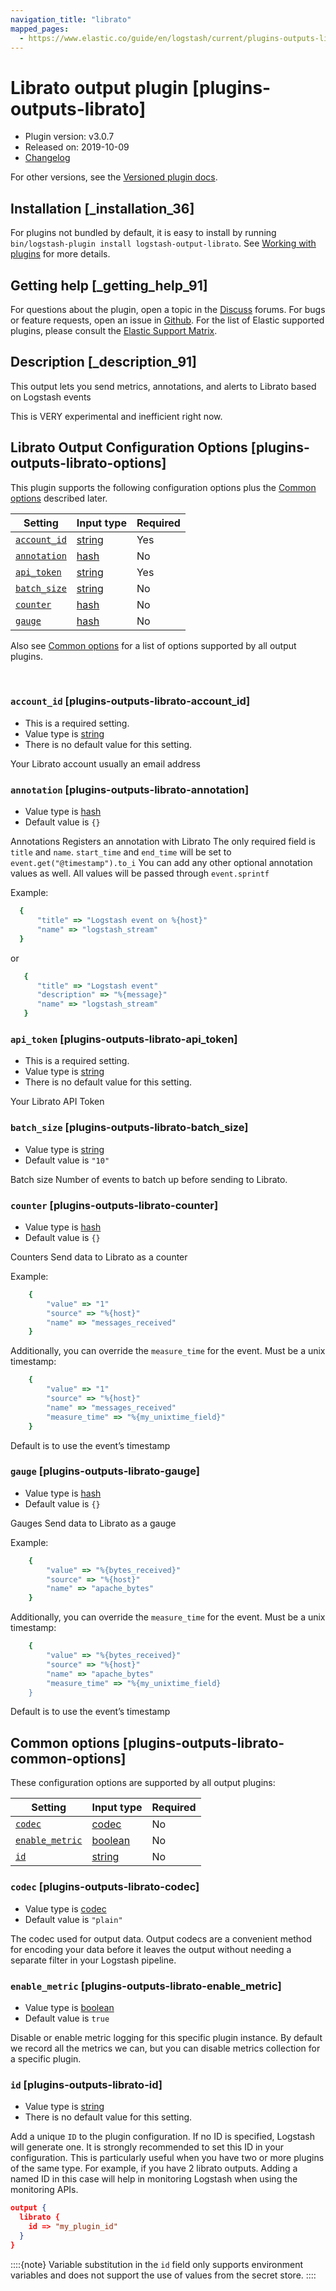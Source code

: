 ```yaml
---
navigation_title: "librato"
mapped_pages:
  - https://www.elastic.co/guide/en/logstash/current/plugins-outputs-librato.html
---
```


# Librato output plugin [plugins-outputs-librato]


* Plugin version: v3.0.7
* Released on: 2019-10-09
* [Changelog](https://github.com/logstash-plugins/logstash-output-librato/blob/v3.0.7/CHANGELOG.md)

For other versions, see the [Versioned plugin docs](logstash-docs://reference/output-librato-index.md).

## Installation [_installation_36]

For plugins not bundled by default, it is easy to install by running `bin/logstash-plugin install logstash-output-librato`. See [Working with plugins](/reference/working-with-plugins.md) for more details.


## Getting help [_getting_help_91]

For questions about the plugin, open a topic in the [Discuss](http://discuss.elastic.co) forums. For bugs or feature requests, open an issue in [Github](https://github.com/logstash-plugins/logstash-output-librato). For the list of Elastic supported plugins, please consult the [Elastic Support Matrix](https://www.elastic.co/support/matrix#logstash_plugins).


## Description [_description_91]

This output lets you send metrics, annotations, and alerts to Librato based on Logstash events

This is VERY experimental and inefficient right now.


## Librato Output Configuration Options [plugins-outputs-librato-options]

This plugin supports the following configuration options plus the [Common options](#plugins-outputs-librato-common-options) described later.

| Setting | Input type | Required |
| --- | --- | --- |
| [`account_id`](#plugins-outputs-librato-account_id) | [string](/reference/configuration-file-structure.md#string) | Yes |
| [`annotation`](#plugins-outputs-librato-annotation) | [hash](/reference/configuration-file-structure.md#hash) | No |
| [`api_token`](#plugins-outputs-librato-api_token) | [string](/reference/configuration-file-structure.md#string) | Yes |
| [`batch_size`](#plugins-outputs-librato-batch_size) | [string](/reference/configuration-file-structure.md#string) | No |
| [`counter`](#plugins-outputs-librato-counter) | [hash](/reference/configuration-file-structure.md#hash) | No |
| [`gauge`](#plugins-outputs-librato-gauge) | [hash](/reference/configuration-file-structure.md#hash) | No |

Also see [Common options](#plugins-outputs-librato-common-options) for a list of options supported by all output plugins.

 

### `account_id` [plugins-outputs-librato-account_id]

* This is a required setting.
* Value type is [string](/reference/configuration-file-structure.md#string)
* There is no default value for this setting.

Your Librato account usually an email address


### `annotation` [plugins-outputs-librato-annotation]

* Value type is [hash](/reference/configuration-file-structure.md#hash)
* Default value is `{}`

Annotations Registers an annotation with Librato The only required field is `title` and `name`. `start_time` and `end_time` will be set to `event.get("@timestamp").to_i` You can add any other optional annotation values as well. All values will be passed through `event.sprintf`

Example:

```ruby
  {
      "title" => "Logstash event on %{host}"
      "name" => "logstash_stream"
  }
```

or

```ruby
   {
      "title" => "Logstash event"
      "description" => "%{message}"
      "name" => "logstash_stream"
   }
```


### `api_token` [plugins-outputs-librato-api_token]

* This is a required setting.
* Value type is [string](/reference/configuration-file-structure.md#string)
* There is no default value for this setting.

Your Librato API Token


### `batch_size` [plugins-outputs-librato-batch_size]

* Value type is [string](/reference/configuration-file-structure.md#string)
* Default value is `"10"`

Batch size Number of events to batch up before sending to Librato.


### `counter` [plugins-outputs-librato-counter]

* Value type is [hash](/reference/configuration-file-structure.md#hash)
* Default value is `{}`

Counters Send data to Librato as a counter

Example:

```ruby
    {
        "value" => "1"
        "source" => "%{host}"
        "name" => "messages_received"
    }
```

Additionally, you can override the `measure_time` for the event. Must be a unix timestamp:

```ruby
    {
        "value" => "1"
        "source" => "%{host}"
        "name" => "messages_received"
        "measure_time" => "%{my_unixtime_field}"
    }
```

Default is to use the event’s timestamp


### `gauge` [plugins-outputs-librato-gauge]

* Value type is [hash](/reference/configuration-file-structure.md#hash)
* Default value is `{}`

Gauges Send data to Librato as a gauge

Example:

```ruby
    {
        "value" => "%{bytes_received}"
        "source" => "%{host}"
        "name" => "apache_bytes"
    }
```

Additionally, you can override the `measure_time` for the event. Must be a unix timestamp:

```ruby
    {
        "value" => "%{bytes_received}"
        "source" => "%{host}"
        "name" => "apache_bytes"
        "measure_time" => "%{my_unixtime_field}
    }
```

Default is to use the event’s timestamp



## Common options [plugins-outputs-librato-common-options]

These configuration options are supported by all output plugins:

| Setting | Input type | Required |
| --- | --- | --- |
| [`codec`](#plugins-outputs-librato-codec) | [codec](/reference/configuration-file-structure.md#codec) | No |
| [`enable_metric`](#plugins-outputs-librato-enable_metric) | [boolean](/reference/configuration-file-structure.md#boolean) | No |
| [`id`](#plugins-outputs-librato-id) | [string](/reference/configuration-file-structure.md#string) | No |

### `codec` [plugins-outputs-librato-codec]

* Value type is [codec](/reference/configuration-file-structure.md#codec)
* Default value is `"plain"`

The codec used for output data. Output codecs are a convenient method for encoding your data before it leaves the output without needing a separate filter in your Logstash pipeline.


### `enable_metric` [plugins-outputs-librato-enable_metric]

* Value type is [boolean](/reference/configuration-file-structure.md#boolean)
* Default value is `true`

Disable or enable metric logging for this specific plugin instance. By default we record all the metrics we can, but you can disable metrics collection for a specific plugin.


### `id` [plugins-outputs-librato-id]

* Value type is [string](/reference/configuration-file-structure.md#string)
* There is no default value for this setting.

Add a unique `ID` to the plugin configuration. If no ID is specified, Logstash will generate one. It is strongly recommended to set this ID in your configuration. This is particularly useful when you have two or more plugins of the same type. For example, if you have 2 librato outputs. Adding a named ID in this case will help in monitoring Logstash when using the monitoring APIs.

```json
output {
  librato {
    id => "my_plugin_id"
  }
}
```

::::{note}
Variable substitution in the `id` field only supports environment variables and does not support the use of values from the secret store.
::::




